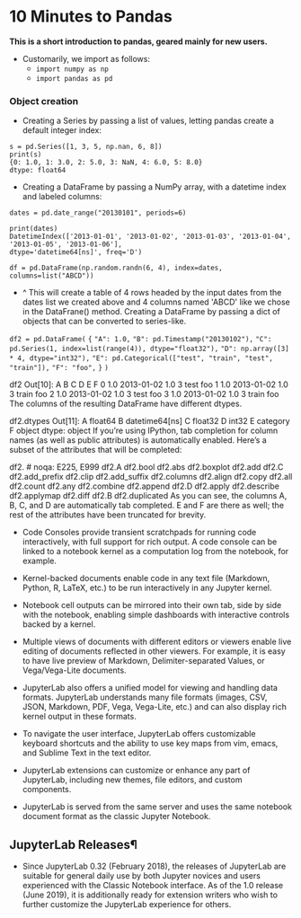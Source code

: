 # 10 Minutes to Pandas

**This is a short introduction to pandas, geared mainly for new users.**
+ Customarily, we import as follows:
  + `import numpy as np`
  + `import pandas as pd`

### Object creation

+ Creating a Series by passing a list of values, letting pandas create a default integer index:

`s = pd.Series([1, 3, 5, np.nan, 6, 8])`<br />
`print(s)`<br />
`{0: 1.0, 1: 3.0, 2: 5.0, 3: NaN, 4: 6.0, 5: 8.0}`<br />
`dtype: float64`<br />

+ Creating a DataFrame by passing a NumPy array, with a datetime index and labeled columns:

`dates = pd.date_range("20130101", periods=6)`<br />

`print(dates)`<br />
`DatetimeIndex(['2013-01-01', '2013-01-02', '2013-01-03', '2013-01-04', '2013-01-05', '2013-01-06'],`<br />
`dtype='datetime64[ns]', freq='D')`<br />

`df = pd.DataFrame(np.random.randn(6, 4), index=dates, columns=list("ABCD"))`

+ ^ This will create a table of 4 rows headed by the input dates from the dates list we created above and 4 columns named 'ABCD' like we chose in the DataFrane() method.
Creating a DataFrame by passing a dict of objects that can be converted to series-like.

`df2 = pd.DataFrame(`
    `{`
        `"A": 1.0,`
        `"B": pd.Timestamp("20130102"),`
        `"C": pd.Series(1, index=list(range(4)), dtype="float32"),`
        `"D": np.array([3] * 4, dtype="int32"),`
        `"E": pd.Categorical(["test", "train", "test", "train"]),`
        `"F": "foo",`
    `}`
`)`


df2
Out[10]: 
     A          B    C  D      E    F
0  1.0 2013-01-02  1.0  3   test  foo
1  1.0 2013-01-02  1.0  3  train  foo
2  1.0 2013-01-02  1.0  3   test  foo
3  1.0 2013-01-02  1.0  3  train  foo
The columns of the resulting DataFrame have different dtypes.

df2.dtypes
Out[11]: 
A           float64
B    datetime64[ns]
C           float32
D             int32
E          category
F            object
dtype: object
If you’re using IPython, tab completion for column names (as well as public attributes) is automatically enabled. Here’s a subset of the attributes that will be completed:

df2.<TAB>  # noqa: E225, E999
df2.A                  df2.bool
df2.abs                df2.boxplot
df2.add                df2.C
df2.add_prefix         df2.clip
df2.add_suffix         df2.columns
df2.align              df2.copy
df2.all                df2.count
df2.any                df2.combine
df2.append             df2.D
df2.apply              df2.describe
df2.applymap           df2.diff
df2.B                  df2.duplicated
As you can see, the columns A, B, C, and D are automatically tab completed. E and F are there as well; the rest of the attributes have been truncated for brevity.
  + Code Consoles provide transient scratchpads for running code interactively, with full support for rich output. A code console can be linked to a notebook kernel as a computation log from the notebook, for example.

  + Kernel-backed documents enable code in any text file (Markdown, Python, R, LaTeX, etc.) to be run interactively in any Jupyter kernel.

  + Notebook cell outputs can be mirrored into their own tab, side by side with the notebook, enabling simple dashboards with interactive controls backed by a kernel.

  + Multiple views of documents with different editors or viewers enable live editing of documents reflected in other viewers. For example, it is easy to have live preview of Markdown, Delimiter-separated Values, or Vega/Vega-Lite documents.

+ JupyterLab also offers a unified model for viewing and handling data formats. JupyterLab understands many file formats (images, CSV, JSON, Markdown, PDF, Vega, Vega-Lite, etc.) and can also display rich kernel output in these formats. 

+ To navigate the user interface, JupyterLab offers customizable keyboard shortcuts and the ability to use key maps from vim, emacs, and Sublime Text in the text editor.

+ JupyterLab extensions can customize or enhance any part of JupyterLab, including new themes, file editors, and custom components.

+ JupyterLab is served from the same server and uses the same notebook document format as the classic Jupyter Notebook.

## JupyterLab Releases¶
+ Since JupyterLab 0.32 (February 2018), the releases of JupyterLab are suitable for general daily use by both Jupyter novices and users experienced with the Classic Notebook interface. As of the 1.0 release (June 2019), it is additionally ready for extension writers who wish to further customize the JupyterLab experience for others.

